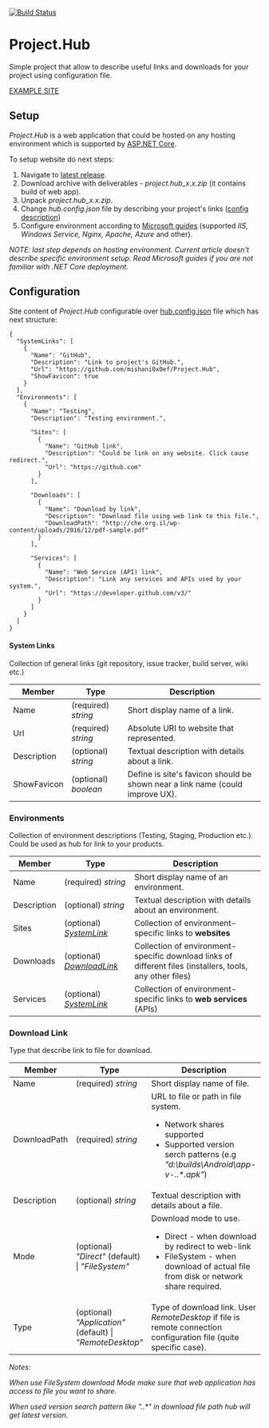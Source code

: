 [![Build Status](https://travis-ci.org/mishani0x0ef/Project.Hub.svg?branch=master)](https://travis-ci.org/mishani0x0ef/Project.Hub)

# Project.Hub
Simple project that allow to describe useful links and downloads for your project using configuration file.

[EXAMPLE SITE](http://projecthub-env.us-east-2.elasticbeanstalk.com/)

## Setup

_Project.Hub_ is a web application that could be hosted on any hosting environment which is supported by [ASP.NET Core](https://docs.microsoft.com/en-us/aspnet/core/).

To setup website do next steps:

1. Navigate to [latest release](https://github.com/mishani0x0ef/Project.Hub/releases/latest).
2. Download archive with deliverables - _project.hub_x.x.zip_ (it contains build of web app).
3. Unpack  _project.hub_x.x.zip_.
4. Change _hub.config.json_ file by describing your project's links ([config description](https://github.com/mishani0x0ef/Project.Hub#configuration))
5. Configure environment according to [Microsoft guides](https://docs.microsoft.com/en-us/aspnet/core/host-and-deploy/?tabs=aspnetcore2x) (supported _IIS, Windows Service, Nginx, Apache, Azure_ and other).

_NOTE: last step depends on hosting environment. Current article doesn't describe specific environment setup. Read Microsoft guides if you are not familiar with .NET Core deployment._

## Configuration

Site content of _Project.Hub_ configurable over [hub.config.json](https://github.com/mishani0x0ef/Project.Hub/blob/master/src/Project.Hub/hub.config.json) file which has next structure:

````
{
  "SystemLinks": [
    {
      "Name": "GitHub",
      "Description": "Link to project's GitHub.",
      "Url": "https://github.com/mishani0x0ef/Project.Hub",
      "ShowFavicon": true
    }
  ],
  "Environments": [
    {
      "Name": "Testing",
      "Description": "Testing environment.",

      "Sites": [
        {
          "Name": "GitHub link",
          "Description": "Could be link on any website. Click cause redirect.",
          "Url": "https://github.com"
        }
      ],

      "Downloads": [
        {
          "Name": "Download by link",
          "Description": "Download file using web link to this file.",
          "DownloadPath": "http://che.org.il/wp-content/uploads/2016/12/pdf-sample.pdf"
        }
      ],

      "Services": [
        {
          "Name": "Web Service (API) link",
          "Description": "Link any services and APIs used by your system.",
          "Url": "https://developer.github.com/v3/"
        }
      ]
    }
  ]
}
````

#### System Links

Collection of general links (git repository, issue tracker, build server, wiki etc.)

| Member | Type | Description |
|--|--|--|
| Name | (required) _string_ | Short display name of a link. |
| Url | (required) _string_ | Absolute URI to website that represented. |
| Description | (optional) _string_ | Textual description with details about a link. |
| ShowFavicon | (optional) _boolean_ | Define is site's favicon should be shown near a link name (could improve UX). |

### Environments

Collection of environment descriptions (Testing, Staging, Production etc.). Could be used as hub for link to your products.

| Member | Type | Description |
|--|--|--|
| Name | (required) _string_ | Short display name of an environment. |
| Description | (optional) _string_ | Textual description with details about an environment. |
| Sites | (optional) [_SystemLink_](https://github.com/mishani0x0ef/Project.Hub#system-links) | Collection of environment-specific links to **websites** |
| Downloads | (optional) [_DownloadLink_](https://github.com/mishani0x0ef/Project.Hub#download-link) | Collection of environment-specific download links of different files (installers, tools, any other files) |
| Services | (optional) [_SystemLink_](https://github.com/mishani0x0ef/Project.Hub#system-links) | Collection of environment-specific links to **web services** (APIs) |

### Download Link

Type that describe link to file for download.

| Member | Type | Description |
|--|--|--|
| Name | (required) _string_ | Short display name of file. |
| DownloadPath| (required) _string_ | URL to file or path in file system. <ul><li>Network shares supported</li><li>Supported version serch patterns (e.g _"d:\\builds\\Android\\app-v-*.*.*.apk"_)</li></ul> |
| Description | (optional) _string_ | Textual description with details about a file. |
| Mode | (optional) _"Direct"_ (default) \| _"FileSystem"_ | Download mode to use. <ul><li>Direct - when download by redirect to web-link</li><li>FileSystem - when download of actual file from disk or network share required.</li></ul> |
| Type | (optional) _"Application"_ (default) \| _"RemoteDesktop"_ | Type of download link. User _RemoteDesktop_ if file is remote connection configuration file (quite specific case). |

_Notes:_

_When use FileSystem download Mode make sure that web application has access to file you want to share._

_When used version search pattern like "*.*.*" in download file path hub will get latest version._

